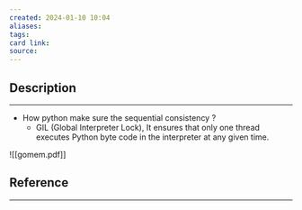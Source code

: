 ```yaml
---
created: 2024-01-10 10:04
aliases: 
tags: 
card link: 
source:
---
```

## Description
---
- How python make sure the sequential consistency ?
	- GIL (Global Interpreter Lock), It ensures that only one thread executes Python byte code in the interpreter at any given time.

![[gomem.pdf]]

## Reference
---





